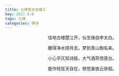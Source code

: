 ```yaml
---
title: 七律登太白楼三
key: 2017.5.9
tags: 七律
categories: 律诗
---
```


<p align="center">佳地古楼楚江开，仙生缘自李太白。
</p>
<p align="center">醒得净水捞月去，梦到青山掏名来。
</p>
<p align="center">小心平仄知诗路，大气酒茶悟莲台。
</p>
<p align="center">能作轻狂天自在，顿觉豪放云徘徊。
</p>
<p align="center"></br>
</p>
